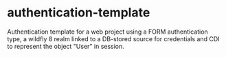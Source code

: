 # authentication-template
Authentication template for a web project using a FORM authentication type, a wildfly 8 realm linked to a DB-stored source for credentials and CDI to represent the object "User" in session. 
